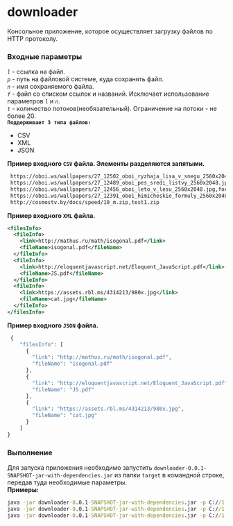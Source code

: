 # downloader
Консольное приложение, которое осуществляет загрузку файлов по HTTP протоколу.
### Входные параметры
*`l`* - ссылка на файл.<br>
*`p`* - путь на файловой системе, куда сохранять файл.<br>
*`n`* - имя сохраняемого файла.<br>
*`f`* - файл со списком ссылок и названий. Исключает использование параметров *`l`* и *`n`*.<br>
*`t`* - количество потоков(необязательный). Ограничение на потоки - не более 20.<br>
 **`Поддерживает 3 типа файлов:`**
 * CSV<br>
 * XML<br>
 * JSON <br>

 **Пример входного   ` CSV `  файла. Элементы разделяются запятыми.**  <br>
 ```cmd
  https://oboi.ws/wallpapers/27_12502_oboi_ryzhaja_lisa_v_snegu_2560x2048.jpg,fox.jpg 
  https://oboi.ws/wallpapers/27_12489_oboi_pes_sredi_listvy_2560x2048.jpg,dog.jpg 
  https://oboi.ws/wallpapers/27_12456_oboi_leto_v_lesu_2560x2048.jpg,forest.jpg 
  https://oboi.ws/wallpapers/27_12391_oboi_himicheskie_formuly_2560x2048.jpg,him.jpg 
  http://cosmostv.by/docs/speed/10_m.zip,test1.zip 
 ```
 
 **Пример входного  ` XML `   файла.**  <br>
```xml <?xml version="1.0" encoding="UTF-8"?>
<filesInfo>
  <fileInfo>
    <link>http://mathus.ru/math/isogonal.pdf</link>
    <fileName>isogonal.pdf</fileName>
  </fileInfo>
  <fileInfo>
    <link>http://eloquentjavascript.net/Eloquent_JavaScript.pdf</link>
    <fileName>JS.pdf</fileName>
  </fileInfo>
  <fileInfo>
    <link>https://assets.rbl.ms/4314213/980x.jpg</link>
    <fileName>cat.jpg</fileName>
  </fileInfo>
</filesInfo>
```
 **Пример входного  ` JSON `   файла.**  <br>
 
```php
 {
    "filesInfo": [
      {
        "link": "http://mathus.ru/math/isogonal.pdf",
        "fileName": "isogonal.pdf"
      },
      {
        "link": "http://eloquentjavascript.net/Eloquent_JavaScript.pdf",
        "fileName": "JS.pdf"
      },
      {
        "link": "https://assets.rbl.ms/4314213/980x.jpg",
        "fileName": "cat.jpg"
      }
    ]
}
```
### Выполнение
Для запуска приложения необходимо запустить `downloader-0.0.1-SNAPSHOT-jar-with-dependencies.jar` из папки `target` в командной строке, передав туда необходимые параметры.<br>
**Примеры:**
```cmd
java -jar downloader-0.0.1-SNAPSHOT-jar-with-dependencies.jar -p C://1 -n cat.jpg -l https://dobbless.files.wordpress.com/2010/03/cheshir_726123.png
java -jar downloader-0.0.1-SNAPSHOT-jar-with-dependencies.jar -p C://1 -f myfiles.csv -t 10
java -jar downloader-0.0.1-SNAPSHOT-jar-with-dependencies.jar -p C://1 -f files.json 
```


